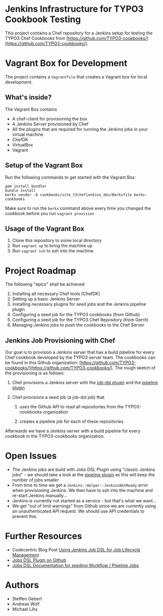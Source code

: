 Jenkins Infrastructure for TYPO3 Cookbook Testing
=================================================

This project contains a Chef repository for a Jenkins setup for testing the TYPO3 Chef Cookbooks from [https://github.com/TYPO3-cookbooks/](https://github.com/TYPO3-cookbooks/).



Vagrant Box for Development
===========================

The project contains a `Vagrantfile` that creates a Vagrant box for local development.



What's inside?
--------------

The Vagrant Box contains

* A chef-client for provisioning the box
* A Jenkins Server provisioned by Chef
* All the plugins that are required for running the Jenkins jobs in your virtual machine
* ChefDK
* VirtualBox
* Vagrant



Setup of the Vagrant Box
------------------------

Run the following commands to get started with the Vagrant Box:

    gem install bundler
    bundle install
    berks vendor -b cookbooks/site_t3chefjenkins_dev/Berksfile berks-cookbooks

Make sure to run the `berks` command above every time you changed the cookbook before you run `vagrant provision`



Usage of the Vagrant Box
------------------------

1. Clone this repository to some local directory
1. Run `vagrant up` to bring the machine up
1. Run `vagrant ssh` to ssh into the machine



Project Roadmap
===============

The following "epics" shall be achieved

1. Installing all necessary Chef tools (ChefDK)
1. Setting up a basic Jenkins Server
1. Installing necessary plugins for seed jobs and the Jenkins pipeline plugin
1. Configuring a seed job for the TYPO3 cookbooks (from Github)
1. Configuring a seed job for the TYPO3 Chef Repository (from Gerrit)
1. Managing Jenkins jobs to push the cookbooks to the Chef Server



Jenkins Job Provisioning with Chef
----------------------------------

Our goal is to provision a Jenkins server that has a build pipeline for every Chef cookbook developed by the TYPO3 server team. The cookbooks can be found in this Github organization: [https://github.com/TYPO3-cookbooks/](https://github.com/TYPO3-cookbooks/). The rough sketch of the provisioning is as follows:

1. Chef provisions a Jenkins server with the [job-dsl plugin](https://wiki.jenkins-ci.org/display/JENKINS/Job+DSL+Plugin) and the [pipeline plugin](https://wiki.jenkins-ci.org/display/JENKINS/Pipeline+Plugin)

1. Chef provisions a seed job (a job-dsl job) that

    1. uses the Github API to read all repositories from the TYPO3-cookbooks organization

    1. creates a pipeline job for each of these repositories

Afterwards we have a Jenkins server with a build pipeline for every cookbook in the TYPO3-cookbooks organization.



Open Issues
===========

* The Jenkins jobs are build with Jobs DSL Plugin using "classic Jenkins jobs" - we should take a look at the [pipeline plugin](https://wiki.jenkins-ci.org/display/JENKINS/Pipeline+Plugin) as this will keep the number of jobs smaller
* From time to time we get a `Jenkins::Helper::JenkinsNotReady` error when provisioning Jenkins. We then have to ssh into the machine and re-start Jenkins manually...
* Jenkins is currently not started as a service - but that's what we want...
* We get "out of limit warnings" from Github since we are currently using an unauthenticated API request. We should use API credentials to prevent this.



Further Resources
=================

* Codecentric Blog Post [Using Jenkins Job DSL for Job Lifecycle Management](https://blog.codecentric.de/en/2015/10/using-jenkins-job-dsl-for-job-lifecycle-management/)
* [Jobs DSL Plugin on Github](https://github.com/jenkinsci/job-dsl-plugin/wiki)
* [Jobs DSL Documentation for seeding Workflow / Pipeline Jobs](https://jenkinsci.github.io/job-dsl-plugin/#path/workflowJob)



Authors
=======

* Steffen Gebert 
* Andreas Wolf
* Michael Lihs
